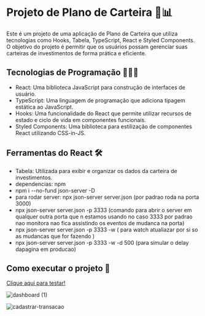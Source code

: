 # Projeto de Plano de Carteira 💼📊

Este é um projeto de uma aplicação de Plano de Carteira que utiliza tecnologias como Hooks, Tabela, TypeScript, React e Styled Components. O objetivo do projeto é permitir que os usuários possam gerenciar suas carteiras de investimentos de forma prática e eficiente.

## Tecnologias de Programação 👨‍💻🔧

- React: Uma biblioteca JavaScript para construção de interfaces de usuário.
- TypeScript: Uma linguagem de programação que adiciona tipagem estática ao JavaScript.
- Hooks: Uma funcionalidade do React que permite utilizar recursos de estado e ciclo de vida em componentes funcionais.
- Styled Components: Uma biblioteca para estilização de componentes React utilizando CSS-in-JS.
  
## Ferramentas do React 🛠️

- Tabela: Utilizada para exibir e organizar os dados da carteira de investimentos. 
- dependencias: npm 
- npm i --no-fund json-server -D
- para rodar server: npx json-server server.json (por padrao roda na porta 3000)
- npx json-server server.json -p 3333 (comando para abrir o server em qualquer outra porta que n estamos usando no caso 3333 por padrao nao monitora nao fica assistindo os eventos de mudanca na porta)
- npx json-server server.json -p 3333 -w ( para watch atualiazar por si so as mudancas que for fazendo )
- npx json-server server.json -p 3333 -w -d 500 (para simular o delay dapagina em producao)
  
## Como executar o projeto 🚀

<a href="https://money-dt-with-api.vercel.app/">Clique aqui para testar!</a>

![dashboard (1)](https://github.com/Guilhermefonseca2021/money-dt-withAPI/assets/92196697/a9df9833-5562-441e-ae84-27fca544a176)

![cadastrar-transacao](https://github.com/Guilhermefonseca2021/money-dt-withAPI/assets/92196697/591a95f3-2876-46d8-9268-7f8d228432df)

